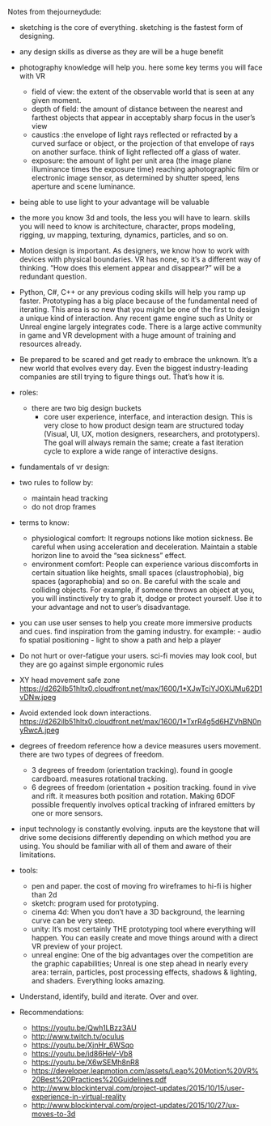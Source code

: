 Notes from thejourneydude:

- sketching is the core of everything. sketching is the fastest form of designing.
- any design skills as diverse as they are will be a huge benefit
- photography knowledge will help you. here some key terms you will face with VR
    - field of view: the extent of the observable world that is seen at any given moment.
    - depth of field: the amount of distance between the nearest and farthest objects that appear in acceptably sharp focus in the user’s view
    - caustics :the envelope of light rays reflected or refracted by a curved surface or object, or the projection of that envelope of rays on another surface. think of light reflected off a glass of water.
    - exposure: the amount of light per unit area (the image plane illuminance times the exposure time) reaching aphotographic film or electronic image sensor, as determined by shutter speed, lens aperture and scene luminance.
- being able to use light to your advantage will be valuable
- the more you know 3d and tools, the less you will have to learn. skills you will need to know is architecture, character, props modeling, rigging, uv mapping, texturing, dynamics, particles, and so on.
- Motion design is important. As designers, we know how to work with devices with physical boundaries. VR has none, so it’s a different way of thinking. “How does this element appear and disappear?” will be a redundant question.
- Python, C#, C++ or any previous coding skills will help you ramp up faster. Prototyping has a big place because of the fundamental need of iterating. This area is so new that you might be one of the first to design a unique kind of interaction. Any recent game engine such as Unity or Unreal engine largely integrates code. There is a large active community in game and VR development with a huge amount of training and resources already.
- Be prepared to be scared and get ready to embrace the unknown. It’s a new world that evolves every day. Even the biggest industry-leading companies are still trying to figure things out. That’s how it is.
- roles:
    - there are two big design buckets
        - core user experience, interface, and interaction design. This is very close to how product design team are structured today (Visual, UI, UX, motion designers, researchers, and prototypers). The goal will always remain the same; create a fast iteration cycle to explore a wide range of interactive designs.
- fundamentals of vr design:
- two rules to follow by:
    - maintain head tracking
    - do not drop frames
- terms to know:
    - physiological comfort: It regroups notions like motion sickness. Be careful when using acceleration and deceleration. Maintain a stable horizon line to avoid the “sea sickness” effect.
    - environment comfort: People can experience various discomforts in certain situation like heights, small spaces (claustrophobia), big spaces (agoraphobia) and so on. Be careful with the scale and colliding objects. For example, if someone throws an object at you, you will instinctively try to grab it, dodge or protect yourself. Use it to your advantage and not to user’s disadvantage.
- you can use user senses to help you create more immersive products and cues. find inspiration from the gaming industry. for example:
        - audio fo spatial positioning
        - light to show a path and help a player
- Do not hurt or over-fatigue your users. sci-fi movies may look cool, but they are go against simple ergonomic rules
- XY head movement safe zone https://d262ilb51hltx0.cloudfront.net/max/1600/1*XJwTciYJOXlJMu62D1vDNw.jpeg
- Avoid extended look down interactions. https://d262ilb51hltx0.cloudfront.net/max/1600/1*TxrR4g5d6HZVhBN0nyRwcA.jpeg
- degrees of freedom reference how a device measures users movement. there are two types of degrees of freedom.
    - 3 degrees of freedom (orientation tracking). found in google cardboard. measures rotational tracking.
    - 6 degrees of freedom (orientation + position tracking. found in vive and rift. it measures both position and rotation. Making 6DOF possible frequently involves optical tracking of infrared emitters by one or more sensors.
- input technology is constantly evolving. inputs are the keystone that will drive some decisions differently depending on which method you are using. You should be familiar with all of them and aware of their limitations.
- tools:
    - pen and paper. the cost of moving fro wireframes to hi-fi is higher than 2d
    - sketch: program used for prototyping.
    - cinema 4d:  When you don’t have a 3D background, the learning curve can be very steep.
    - unity: It’s most certainly THE prototyping tool where everything will happen. You can easily create and move things around with a direct VR preview of your project.
    - unreal engine: One of the big advantages over the competition are the graphic capabilities; Unreal is one step ahead in nearly every area: terrain, particles, post processing effects, shadows & lighting, and shaders. Everything looks amazing.
- Understand, identify, build and iterate. Over and over.


- Recommendations:
  - https://youtu.be/Qwh1LBzz3AU
  - http://www.twitch.tv/oculus
  - https://youtu.be/XjnHr_6WSqo
  - https://youtu.be/id86HeV-Vb8
  - https://youtu.be/X6wSEMh8nR8
  - https://developer.leapmotion.com/assets/Leap%20Motion%20VR%20Best%20Practices%20Guidelines.pdf
  - http://www.blockinterval.com/project-updates/2015/10/15/user-experience-in-virtual-reality
  - http://www.blockinterval.com/project-updates/2015/10/27/ux-moves-to-3d
